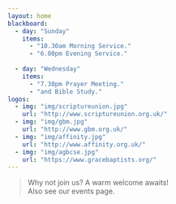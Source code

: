 ```yaml
---
layout: home
blackboard:
  - day: "Sunday"
    items:
      - "10.30am Morning Service."
      - "6.00pm Evening Service."
      
  - day: "Wednesday"
    items:
      - "7.30pm Prayer Meeting."
      - "and Bible Study."
logos:
  - img: "img/scriptureunion.jpg"
    url: "http://www.scriptureunion.org.uk/"
  - img: "img/gbm.jpg"
    url: "http://www.gbm.org.uk/"
  - img: "img/affinity.jpg"
    url: "http://www.affinity.org.uk/"
  - img: "img/agbcse.jpg"
    url: "https://www.gracebaptists.org/"
---
```


> Why not join us? A warm welcome awaits!  
Also see our events page.
